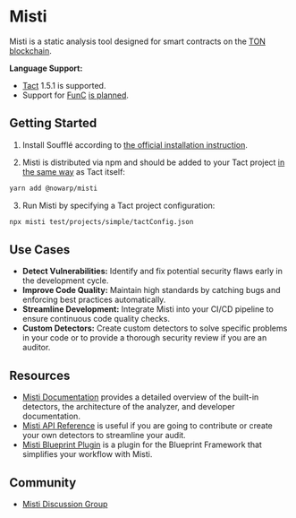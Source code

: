 # Misti
Misti is a static analysis tool designed for smart contracts on the [TON blockchain](https://ton.org/).

**Language Support:**
- [Tact](https://tact-lang.org/) 1.5.1 is supported.
- Support for [FunC](https://docs.ton.org/develop/func/overview) [is planned](https://github.com/nowarp/misti/issues/56).

## Getting Started
1. Install Soufflé according to [the official installation instruction](https://souffle-lang.github.io/install).

2. Misti is distributed via npm and should be added to your Tact project [in the same way](https://github.com/tact-lang/tact?tab=readme-ov-file#installation) as Tact itself:
```bash
yarn add @nowarp/misti
```

3. Run Misti by specifying a Tact project configuration:
```bash
npx misti test/projects/simple/tactConfig.json
```

## Use Cases
* **Detect Vulnerabilities:** Identify and fix potential security flaws early in the development cycle.
* **Improve Code Quality:** Maintain high standards by catching bugs and enforcing best practices automatically.
* **Streamline Development:** Integrate Misti into your CI/CD pipeline to ensure continuous code quality checks.
* **Custom Detectors:** Create custom detectors to solve specific problems in your code or to provide a thorough security review if you are an auditor.

## Resources
* [Misti Documentation](https://nowarp.github.io/tools/misti/) provides a detailed overview of the built-in detectors, the architecture of the analyzer, and developer documentation.
* [Misti API Reference](https://nowarp.github.io/tools/misti/api) is useful if you are going to contribute or create your own detectors to streamline your audit.
* [Misti Blueprint Plugin](https://github.com/nowarp/blueprint-misti) is a plugin for the Blueprint Framework that simplifies your workflow with Misti.

## Community
* [Misti Discussion Group](https://t.me/misti_dev)
